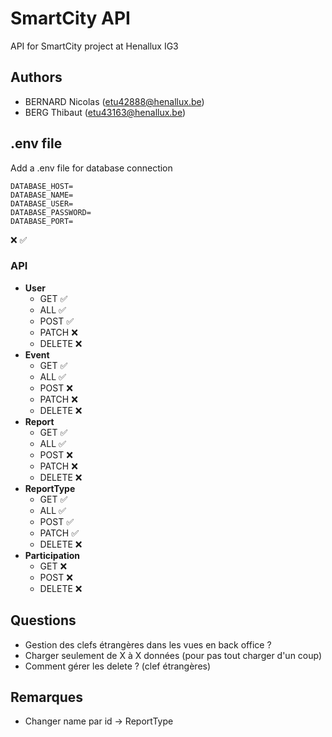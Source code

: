 # SmartCity API
API for SmartCity project at Henallux IG3

## Authors
- BERNARD Nicolas (etu42888@henallux.be)
- BERG Thibaut (etu43163@henallux.be)

## .env file
Add a .env file for database connection 

```
DATABASE_HOST=
DATABASE_NAME=
DATABASE_USER=
DATABASE_PASSWORD=
DATABASE_PORT=
```
❌ ✅
### API
- **User**
    - GET ✅
    - ALL ✅
    - POST ✅
    - PATCH ❌
    - DELETE ❌
- **Event**
    - GET ✅
    - ALL ✅
    - POST ❌
    - PATCH ❌
    - DELETE ❌
- **Report**
    - GET ✅
    - ALL ✅
    - POST ❌
    - PATCH ❌
    - DELETE ❌
- **ReportType**
    - GET ✅
    - ALL ✅
    - POST ✅
    - PATCH ✅
    - DELETE ❌
- **Participation**
  - GET ❌
  - POST ❌
  - DELETE ❌

## Questions
- Gestion des clefs étrangères dans les vues en back office ?
- Charger seulement de X à X données (pour pas tout charger d'un coup)
- Comment gérer les delete ? (clef étrangères)

## Remarques
- Changer name par id -> ReportType
